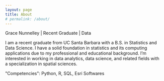```yaml
---
layout: page
title: About
# permalink: /about/
---
```


Grace Nunnelley | Recent Graduate | Data


I am a recent graduate from UC Santa Barbara with a B.S. in Statistics and Data Science. I have a solid foundation in statistics and its computing applications due to my professional and educational background. I’m interested in working in data analytics, data science, and related fields with a specialization in spatial sciences. 


"Competencies": Python, R, SQL, Esri Softwares

<!-- 
tags: geospatial data, spatial data, geodata
other no-style-please users reference: 
https://github.com/alaincaltieri/habituator-website/blob/master/assets/css/main.scss  
https://github.com/leandronishijima/leandronishijima.github.io  
https://cgkaminski.github.io/  
--> 